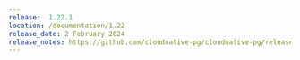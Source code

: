 ```yaml
---
release:  1.22.1
location: /documentation/1.22
release_date: 2 February 2024
release_notes: https://github.com/cloudnative-pg/cloudnative-pg/releases/tag/v1.22.1
---
```

